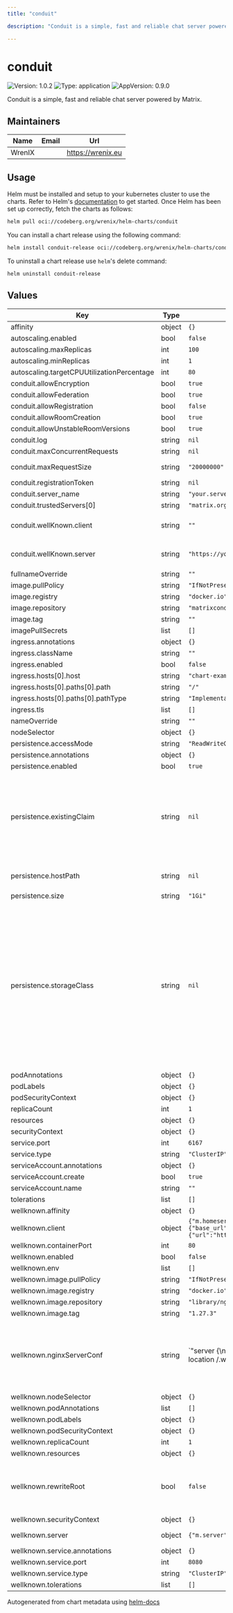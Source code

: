 ```yaml
---
title: "conduit"

description: "Conduit is a simple, fast and reliable chat server powered by Matrix."

---
```


# conduit

![Version: 1.0.2](https://img.shields.io/badge/Version-1.0.2-informational?style=flat-square) ![Type: application](https://img.shields.io/badge/Type-application-informational?style=flat-square) ![AppVersion: 0.9.0](https://img.shields.io/badge/AppVersion-0.9.0-informational?style=flat-square)

Conduit is a simple, fast and reliable chat server powered by Matrix.

## Maintainers

| Name | Email | Url |
| ---- | ------ | --- |
| WrenIX |  | <https://wrenix.eu> |

## Usage

Helm must be installed and setup to your kubernetes cluster to use the charts.
Refer to Helm's [documentation](https://helm.sh/docs) to get started.
Once Helm has been set up correctly, fetch the charts as follows:

```bash
helm pull oci://codeberg.org/wrenix/helm-charts/conduit
```

You can install a chart release using the following command:

```bash
helm install conduit-release oci://codeberg.org/wrenix/helm-charts/conduit --values values.yaml
```

To uninstall a chart release use `helm`'s delete command:

```bash
helm uninstall conduit-release
```

## Values

| Key | Type | Default | Description |
|-----|------|---------|-------------|
| affinity | object | `{}` |  |
| autoscaling.enabled | bool | `false` |  |
| autoscaling.maxReplicas | int | `100` |  |
| autoscaling.minReplicas | int | `1` |  |
| autoscaling.targetCPUUtilizationPercentage | int | `80` |  |
| conduit.allowEncryption | bool | `true` |  |
| conduit.allowFederation | bool | `true` |  |
| conduit.allowRegistration | bool | `false` |  |
| conduit.allowRoomCreation | bool | `true` |  |
| conduit.allowUnstableRoomVersions | bool | `true` |  |
| conduit.log | string | `nil` |  |
| conduit.maxConcurrentRequests | string | `nil` |  |
| conduit.maxRequestSize | string | `"20000000"` | in bytes default 20 MB |
| conduit.registrationToken | string | `nil` |  |
| conduit.server_name | string | `"your.server.name"` |  |
| conduit.trustedServers[0] | string | `"matrix.org"` |  |
| conduit.wellKnown.client | string | `""` | client well-known configuration in conduit |
| conduit.wellKnown.server | string | `"https://your.server.name"` | server well-known configuration in conduit |
| fullnameOverride | string | `""` |  |
| image.pullPolicy | string | `"IfNotPresent"` |  |
| image.registry | string | `"docker.io"` |  |
| image.repository | string | `"matrixconduit/matrix-conduit"` |  |
| image.tag | string | `""` |  |
| imagePullSecrets | list | `[]` |  |
| ingress.annotations | object | `{}` |  |
| ingress.className | string | `""` |  |
| ingress.enabled | bool | `false` |  |
| ingress.hosts[0].host | string | `"chart-example.local"` |  |
| ingress.hosts[0].paths[0].path | string | `"/"` |  |
| ingress.hosts[0].paths[0].pathType | string | `"ImplementationSpecific"` |  |
| ingress.tls | list | `[]` |  |
| nameOverride | string | `""` |  |
| nodeSelector | object | `{}` |  |
| persistence.accessMode | string | `"ReadWriteOnce"` |  |
| persistence.annotations | object | `{}` |  |
| persistence.enabled | bool | `true` |  |
| persistence.existingClaim | string | `nil` | A manually managed Persistent Volume and Claim Requires persistence.enabled: true If defined, PVC must be created manually before volume will be bound |
| persistence.hostPath | string | `nil` | Do not create an PVC, direct use hostPath in Pod |
| persistence.size | string | `"1Gi"` |  |
| persistence.storageClass | string | `nil` | Persistent Volume Storage Class If defined, storageClassName: <storageClass> If set to "-", storageClassName: "", which disables dynamic provisioning If undefined (the default) or set to null, no storageClassName spec is   set, choosing the default provisioner.  (gp2 on AWS, standard on   GKE, AWS & OpenStack) |
| podAnnotations | object | `{}` |  |
| podLabels | object | `{}` |  |
| podSecurityContext | object | `{}` |  |
| replicaCount | int | `1` |  |
| resources | object | `{}` |  |
| securityContext | object | `{}` |  |
| service.port | int | `6167` |  |
| service.type | string | `"ClusterIP"` |  |
| serviceAccount.annotations | object | `{}` |  |
| serviceAccount.create | bool | `true` |  |
| serviceAccount.name | string | `""` |  |
| tolerations | list | `[]` |  |
| wellknown.affinity | object | `{}` |  |
| wellknown.client | object | `{"m.homeserver":{"base_url":"https://your.server.name/"},"org.matrix.msc3575.proxy":{"url":"https://your.server.name/"}}` | client entry in well-known |
| wellknown.containerPort | int | `80` |  |
| wellknown.enabled | bool | `false` |  |
| wellknown.env | list | `[]` |  |
| wellknown.image.pullPolicy | string | `"IfNotPresent"` |  |
| wellknown.image.registry | string | `"docker.io"` |  |
| wellknown.image.repository | string | `"library/nginx"` |  |
| wellknown.image.tag | string | `"1.27.3"` |  |
| wellknown.nginxServerConf | string | `"server {\n    listen       {{ .containerPort }};\n    server_name  localhost;\n\n    location /.well-known/matrix/server {\n      return 200 {{ toJson .server | quote }};\n      types { } default_type \"application/json; charset=utf-8\";\n    }\n\n    location /.well-known/matrix/client {\n      return 200 {{ toJson .client | quote }};\n      types { } default_type \"application/json; charset=utf-8\";\n      add_header \"Access-Control-Allow-Origin\" *;\n    }\n\n    location / {\n      # return 200 'Welcome to the your.server.name conduit server!';\n      # types { } default_type \"text/plain; charset=utf-8\";\n      return 404;\n    }\n\n    location /nginx_health {\n      return 200 'OK';\n      types { } default_type \"text/plain; charset=utf-8\";\n    }\n}"` | nginx config |
| wellknown.nodeSelector | object | `{}` |  |
| wellknown.podAnnotations | list | `[]` |  |
| wellknown.podLabels | object | `{}` |  |
| wellknown.podSecurityContext | object | `{}` |  |
| wellknown.replicaCount | int | `1` |  |
| wellknown.resources | object | `{}` |  |
| wellknown.rewriteRoot | bool | `false` | if ingress is enabled: specifies whether ingress should redirect the `/`-Location to the wellknown server |
| wellknown.securityContext | object | `{}` |  |
| wellknown.server | object | `{"m.server":"your.server.name:443"}` | server entry in well-known |
| wellknown.service.annotations | object | `{}` |  |
| wellknown.service.port | int | `8080` |  |
| wellknown.service.type | string | `"ClusterIP"` |  |
| wellknown.tolerations | list | `[]` |  |

Autogenerated from chart metadata using [helm-docs](https://github.com/norwoodj/helm-docs)
